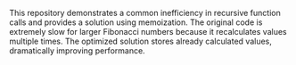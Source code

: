 This repository demonstrates a common inefficiency in recursive function calls and provides a solution using memoization. The original code is extremely slow for larger Fibonacci numbers because it recalculates values multiple times. The optimized solution stores already calculated values, dramatically improving performance.